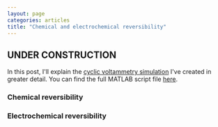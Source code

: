 ```yaml
---
layout: page
categories: articles
title: "Chemical and electrochemical reversibility"
---
```


## UNDER CONSTRUCTION

In this post, I'll explain the
[cyclic voltammetry simulation](/cyclic_voltammetry_simulation/index.html)
I've created in
greater detail. You can find the full MATLAB script file
[here](/cyclic_voltammetry_simulation/code.html).

### Chemical reversibility



### Electrochemical reversibility
